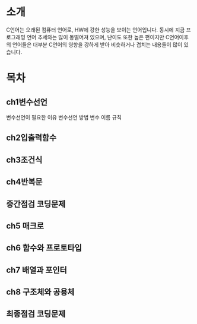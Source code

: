  # 소개
 C언어는 오래된 컴퓨터 언어로, HW에 강한 성능을 보이는 언어입니다.
 동시에 지금 프로그래밍 언어 추세와는 많이 동떨어져 있으며, 난이도 또한 높은 편이지만 C언어이후의 언어들은 대부분
 C언어의 영향을 강하게 받아 비슷하거나 겹치는 내용들이 많이 있습니다.
 
 # 목차
 ## ch1변수선언
 변수선언이 필요한 이유
 변수선언 방법
 변수 이름 규칙
 
 ## ch2입출력함수
 ## ch3조건식
 ## ch4반복문
 ## 중간점검 코딩문제
 ## ch5 매크로
 ## ch6 함수와 프로토타입
 ## ch7 배열과 포인터
 ## ch8 구조체와 공용체
 ## 최종점검 코딩문제
